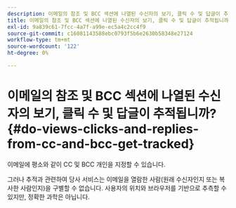 ```yaml
---
description: 이메일의 참조 및 BCC 섹션에 나열된 수신자의 보기, 클릭 수 및 답글이 추적됩니까? - Marketo 문서 - 제품 설명서
title: 이메일의 참조 및 BCC 섹션에 나열된 수신자의 보기, 클릭 수 및 답글이 추적됩니까?
exl-id: 9a839c61-7fcc-4a7f-a99e-ec5a4c2cc4f9
source-git-commit: c16081143588ebc0793f5b6e2630b58348e27124
workflow-type: tm+mt
source-wordcount: '122'
ht-degree: 0%

---
```


# 이메일의 참조 및 BCC 섹션에 나열된 수신자의 보기, 클릭 수 및 답글이 추적됩니까? {#do-views-clicks-and-replies-from-cc-and-bcc-get-tracked}

이메일에 평소와 같이 CC 및 BCC 개인을 지정할 수 있습니다.

그러나 추적과 관련하여 당사 서비스는 이메일을 열람한 사람(원래 수신자인지 또는 복사한 사람인지)을 구별할 수 없습니다. 사용자의 위치와 브라우저를 기반으로 추측할 수 있지만, 정확한 과학은 아닙니다.
